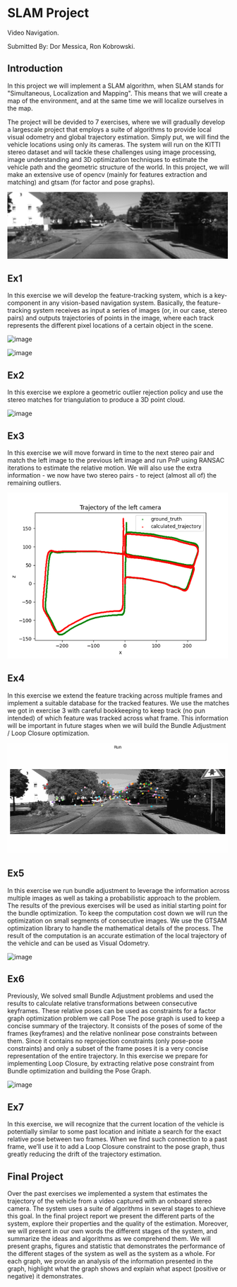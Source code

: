 # SLAM Project
Video Navigation.

Submitted By: Dor Messica, Ron Kobrowski.

## Introduction
In this project we will implement a SLAM algorithm, when SLAM stands for "Simultaneous, Localization and Mapping".
This means that we will create a map of the environment, and at the same time we will localize ourselves in the map.

The project will be devided to 7 exercises, where we will gradually develop a largescale project that employs a suite of algorithms to provide local visual odometry and global trajectory estimation. Simply put, we will find the vehicle locations using only its cameras. The system will run on the KITTI stereo dataset and will tackle these challenges using image processing, image understanding and 3D optimization techniques to estimate the vehicle path and the geometric structure of the world.
In this project, we will make an extensive use of opencv (mainly for features extraction and matching) and gtsam (for factor and pose graphs).

<img src=VAN_ex/media/path_start_gif.gif width="500" height="" alt="">

## Ex1
In this exercise we will develop the feature-tracking system, which is a key-component in any vision-based navigation system. Basically, the feature-tracking system receives as input a series of images (or, in our case, stereo pairs) and outputs trajectories of points in the image, where each track represents the different pixel locations of a certain object in the scene.

![image](https://github.com/Dor890/SLAM/assets/64433958/482a9f49-4aff-4471-8937-a9b87196c125)

![image](https://github.com/Dor890/SLAM/assets/64433958/b727ce39-ccf9-4537-b700-71adfae0ec94)

## Ex2
In this exercise we explore a geometric outlier rejection policy and use the stereo matches for triangulation to produce a 3D point cloud.

![image](https://github.com/Dor890/SLAM/assets/64433958/98a48ce7-afca-4daf-bb8f-b344a3d90ea7)

## Ex3
In this exercise we will move forward in time to the next stereo pair and match the left image to the previous left image and run PnP using RANSAC iterations to estimate the relative motion. We will also use the extra information - we now have two stereo pairs - to reject (almost all of) the remaining outliers.

<img src=VAN_ex/media/trajectory.png width="500" height="" alt="initial trajectory">

## Ex4
In this exercise we extend the feature tracking across multiple frames and implement a suitable database for the tracked features. We use the matches we got in exercise 3 with careful bookkeeping to keep track (no pun intended) of which feature was tracked across what frame. This information will be important in future stages when we will build the Bundle Adjustment / Loop Closure optimization.

<img src=VAN_ex/code/Ex4/run.gif width="500" height="" alt="">

## Ex5
In this exercise we run bundle adjustment to leverage the information across multiple images as well as taking a probabilistic approach to the problem. The results of the previous exercises will be used as initial starting point for the bundle optimization.
To keep the computation cost down we will run the optimization on small segments of consecutive images. We use the GTSAM optimization library to handle the mathematical details of the process.
The result of the computation is an accurate estimation of the local trajectory of the vehicle and can be used as Visual Odometry.

![image](https://github.com/Dor890/SLAM/assets/64433958/8b1c6fcb-61f1-4126-8c2d-e8214905d232)

## Ex6
Previously, We solved small Bundle Adjustment problems and used the results to calculate relative transformations between consecutive keyframes.
These relative poses can be used as constraints for a factor graph optimization problem we call Pose The pose graph is used to keep a concise summary of the trajectory.
It consists of the poses of some of the frames (keyframes) and the relative nonlinear pose constraints between them. Since it contains no
reprojection constraints (only pose-pose constraints) and only a subset of the frame poses it is a very concise representation of the entire trajectory.
In this exercise we prepare for implementing Loop Closure, by extracting relative pose constraint from Bundle optimization and building the Pose Graph.

![image](https://github.com/Dor890/SLAM/assets/64433958/0814ccbd-9fdf-4a93-a69c-a0271450f175)


## Ex7
In this exercise, we will recognize that the current location of the vehicle is potentially similar to some past location and initiate a search for the exact relative pose between two frames.
When we find such connection to a past frame, we’ll use it to add a Loop Closure constraint to the pose graph, thus greatly reducing the drift of the trajectory estimation.


## Final Project
Over the past exercises we implemented a system that estimates the trajectory of the vehicle from a video captured with an onboard stereo camera.
The system uses a suite of algorithms in several stages to achieve this goal. In the final project report we present the different parts of the system, explore their properties and the quality of the estimation.
Moreover, we will present in our own words the different stages of the system, and summarize the ideas and algorithms as we comprehend them.
We will present graphs, figures and statistic that demonstrates the performance of the different stages of the system as well as the system as a whole.
For each graph, we provide an analysis of the information presented in the graph, highlight what the graph shows and explain what aspect (positive or negative) it demonstrates.
